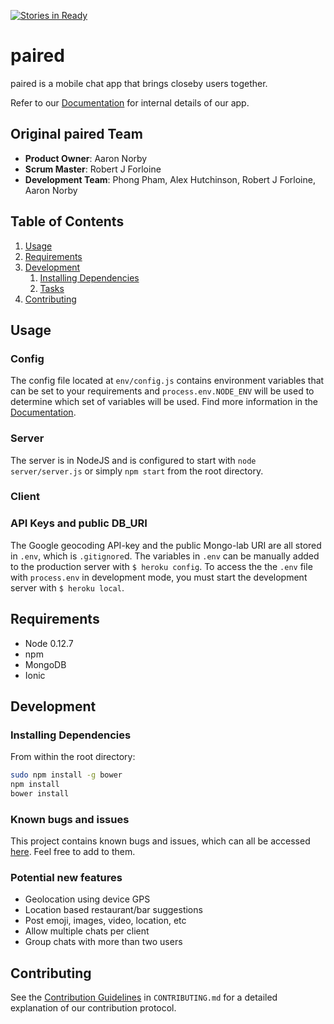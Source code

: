 [![Stories in Ready](https://badge.waffle.io/Ambiguous-Cicada/Ambiguous-Cicada.png?label=ready&title=Ready)](https://waffle.io/Ambiguous-Cicada/Ambiguous-Cicada)

# paired

paired is a mobile chat app that brings closeby users together.

Refer to our [Documentation](DOCS.md) for internal details of our app.

## Original paired Team

  - __Product Owner__: Aaron Norby
  - __Scrum Master__: Robert J Forloine
  - __Development Team__: Phong Pham, Alex Hutchinson, Robert J Forloine, Aaron Norby

## Table of Contents

1. [Usage](#usage)
1. [Requirements](#requirements)
1. [Development](#development)
    1. [Installing Dependencies](#installing-dependencies)
    1. [Tasks](#tasks)
1. [Contributing](#contributing)

## Usage

### Config
The config file located at `env/config.js` contains environment variables that can be set to your requirements and `process.env.NODE_ENV` will be used to determine which set of variables will be used.
Find more information in the [Documentation](DOCS.md).

### Server
The server is in NodeJS and is configured to start with `node server/server.js` or simply `npm start` from the root directory.

### Client

### API Keys and public DB_URI

The Google geocoding API-key and the public Mongo-lab URI are all stored in `.env`, which is `.gitignore`d.
The variables in `.env` can be manually added to the production server with `$ heroku config`. To access the the `.env` file with `process.env` in development mode, you must start the development server with `$ heroku local`.

## Requirements

- Node 0.12.7
- npm
- MongoDB
- Ionic

## Development

### Installing Dependencies

From within the root directory:

```sh
sudo npm install -g bower
npm install
bower install
```

### Known bugs and issues
This project contains known bugs and issues, which can all be accessed [here](https://github.com/Ambiguous-Cicada/Ambiguous-Cicada/issues). Feel free to add to them.

### Potential new features
- Geolocation using device GPS
- Location based restaurant/bar suggestions
- Post emoji, images, video, location, etc
- Allow multiple chats per client
- Group chats with more than two users

## Contributing

See the [Contribution Guidelines](CONTRIBUTING.md) in `CONTRIBUTING.md` for a detailed explanation of our contribution protocol.

